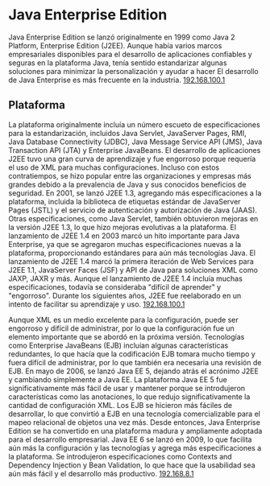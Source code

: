 # Java Enterprise Edition

Java Enterprise Edition se lanzó originalmente en 1999 como Java 2 Platform, Enterprise Edition (J2EE). Aunque había varios marcos empresariales disponibles para el desarrollo de aplicaciones confiables y seguras en la plataforma Java, tenía sentido estandarizar algunas soluciones para minimizar la personalización y ayudar a hacer
El desarrollo de Java Enterprise es más frecuente en la industria. [192.168.100.1](https://bitcu.co/192-168-100-1/)

## Plataforma

La plataforma originalmente incluía un número escueto
de especificaciones para la estandarización, incluidos Java Servlet, JavaServer Pages, RMI, Java Database Connectivity (JDBC), Java Message Service API (JMS), Java Transaction API (JTA) y Enterprise JavaBeans. El desarrollo de aplicaciones J2EE tuvo una gran curva de aprendizaje y fue engorroso porque requería el uso de XML para muchas configuraciones. Incluso con estos contratiempos, se hizo popular entre las organizaciones y empresas más grandes debido a la prevalencia de Java y sus conocidos beneficios de seguridad. En 2001, se lanzó J2EE 1.3, agregando más especificaciones a la plataforma, incluida la biblioteca de etiquetas estándar de JavaServer Pages (JSTL) y el servicio de autenticación y autorización de Java (JAAS). Otras especificaciones, como Java Servlet, también obtuvieron mejoras en la versión J2EE 1.3, lo que hizo mejoras evolutivas a la plataforma. El lanzamiento de J2EE 1.4 en 2003 marcó un hito importante para Java Enterprise, ya que se agregaron muchas especificaciones nuevas a la plataforma, proporcionando estándares para aún más tecnologías Java. El lanzamiento de J2EE 1.4 marcó la primera iteración de Web Services para J2EE 1.1, JavaServer Faces (JSF) y API de Java para soluciones XML como JAXP, JAXR y más. Aunque el lanzamiento de J2EE 1.4 incluía muchas especificaciones, todavía se consideraba "difícil de aprender" y "engorroso".
Durante los siguientes años, J2EE fue reelaborado en un intento de facilitar su aprendizaje y uso. [192.168.100.1](https://bitcu.co/192-168-10-1/)

Aunque XML
es un medio excelente para la configuración, puede ser engorroso y difícil de administrar, por lo que la configuración fue un elemento importante que se abordó en la próxima versión. Tecnologías como Enterprise JavaBeans (EJB) incluían algunas características redundantes, lo que hacía que la codificación EJB tomara mucho tiempo y fuera difícil de administrar, por lo que también era necesaria una revisión de EJB. En mayo de 2006, se lanzó Java EE 5, dejando atrás el acrónimo J2EE y cambiando simplemente a Java EE. La plataforma Java EE 5 fue significativamente más fácil de usar y mantener porque se introdujeron características como las anotaciones, lo que redujo significativamente la cantidad de configuración XML. Los EJB se hicieron más fáciles de desarrollar, lo que convirtió a EJB en una tecnología comercializable para el mapeo relacional de objetos una vez más. Desde entonces, Java Enterprise Edition se ha convertido en una plataforma madura y ampliamente adoptada para el desarrollo empresarial. Java EE 6 se lanzó en 2009, lo que facilita aún más la configuración y las tecnologías y agrega más especificaciones a la plataforma. Se introdujeron especificaciones como Contexts and Dependency Injection y Bean Validation, lo que hace que la usabilidad sea aún más fácil y el desarrollo más productivo. [192.168.8.1](https://bitcu.co/192-168-8-1/)
